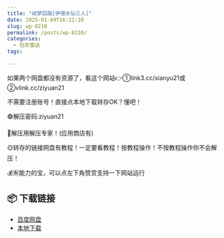 ```yaml
---
title: "歧梦回路[伊德水仙三人]"
date: 2025-01-09T16:22:10
slug: wp-8210
permalink: /posts/wp-8210/
categories:
  - 狂欢蜜话
tags:

---
```


如果两个网盘都没有资源了，看这个网站👉①link3.cc/xianyu21或②vlink.cc/ziyuan21

不需要注册账号！直接点本地下载转存OK？懂吧！

🟢解压密码:ziyuan21

🔵解压用解压专家！(应用商店有)

🟡转存的链接网盘有教程！一定要看教程！按教程操作！不按教程操作你不会解压！

💰🈶能力的宝，可以点左下角赞赏支持一下网站运行

## 📦 下载链接
- [百度网盘](https://blziyuan21.com/pay-download/8210?key=79cb9c6015&down_id=0)
- [本地下载](https://blziyuan21.com/pay-download/8210?key=79cb9c6015&down_id=1)

